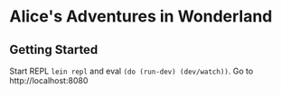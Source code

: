 # Alice's Adventures in Wonderland

## Getting Started

Start REPL `lein repl` and eval `(do (run-dev) (dev/watch))`.
Go to http://localhost:8080
